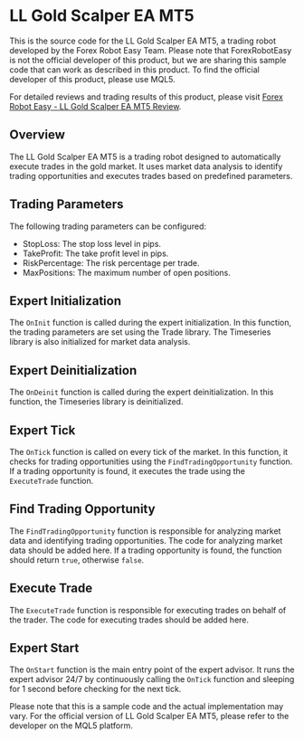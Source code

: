 # LL Gold Scalper EA MT5

This is the source code for the LL Gold Scalper EA MT5, a trading robot developed by the Forex Robot Easy Team. Please note that ForexRobotEasy is not the official developer of this product, but we are sharing this sample code that can work as described in this product. To find the official developer of this product, please use MQL5.

For detailed reviews and trading results of this product, please visit [Forex Robot Easy - LL Gold Scalper EA MT5 Review](https://forexroboteasy.com/forex-robot-review/ll-gold-scalper-ea-mt5-review-30-christmas-offer/).

## Overview

The LL Gold Scalper EA MT5 is a trading robot designed to automatically execute trades in the gold market. It uses market data analysis to identify trading opportunities and executes trades based on predefined parameters.

## Trading Parameters

The following trading parameters can be configured:

- StopLoss: The stop loss level in pips.
- TakeProfit: The take profit level in pips.
- RiskPercentage: The risk percentage per trade.
- MaxPositions: The maximum number of open positions.

## Expert Initialization

The `OnInit` function is called during the expert initialization. In this function, the trading parameters are set using the Trade library. The Timeseries library is also initialized for market data analysis.

## Expert Deinitialization

The `OnDeinit` function is called during the expert deinitialization. In this function, the Timeseries library is deinitialized.

## Expert Tick

The `OnTick` function is called on every tick of the market. In this function, it checks for trading opportunities using the `FindTradingOpportunity` function. If a trading opportunity is found, it executes the trade using the `ExecuteTrade` function.

## Find Trading Opportunity

The `FindTradingOpportunity` function is responsible for analyzing market data and identifying trading opportunities. The code for analyzing market data should be added here. If a trading opportunity is found, the function should return `true`, otherwise `false`.

## Execute Trade

The `ExecuteTrade` function is responsible for executing trades on behalf of the trader. The code for executing trades should be added here.

## Expert Start

The `OnStart` function is the main entry point of the expert advisor. It runs the expert advisor 24/7 by continuously calling the `OnTick` function and sleeping for 1 second before checking for the next tick.

Please note that this is a sample code and the actual implementation may vary. For the official version of LL Gold Scalper EA MT5, please refer to the developer on the MQL5 platform.
